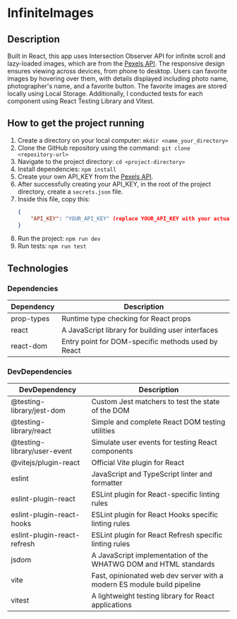 # InfiniteImages

## Description

Built in React, this app uses Intersection Observer API for infinite scroll and lazy-loaded images, which are from the <a href="https://www.pexels.com/api/">Pexels API</a>. The responsive design ensures viewing across devices, from phone to desktop. Users can favorite images by hovering over them, with details displayed including photo name, photographer's name, and a favorite button. The favorite images are stored locally using Local Storage. Additionally, I conducted tests for each component using React Testing Library and Vitest.

## How to get the project running

1. Create a directory on your local computer: `mkdir <name_your_directory>`
2. Clone the GitHub repository using the command: `git clone <repository-url>`
3. Navigate to the project directory: `cd <project-directory>`
4. Install dependencies: `npm install`
5. Create your own API_KEY from the <a href="https://www.pexels.com/api/">Pexels API</a>.
6. After successfully creating your API_KEY, in the root of the project directory, create a `secrets.json` file.
7. Inside this file, copy this: 
    ```json
    {
        "API_KEY": "YOUR_API_KEY" (replace YOUR_API_KEY with your actual API key)
    }
    ```
8. Run the project: `npm run dev`
9. Run tests: `npm run test`

## Technologies

### Dependencies

| Dependency | Description                                        |
| ---------- | -------------------------------------------------- |
| prop-types | Runtime type checking for React props              |
| react      | A JavaScript library for building user interfaces  |
| react-dom  | Entry point for DOM-specific methods used by React |

### DevDependencies

| DevDependency               | Description                                       |
| --------------------------- | ------------------------------------------------- |
| @testing-library/jest-dom   | Custom Jest matchers to test the state of the DOM |
| @testing-library/react      | Simple and complete React DOM testing utilities   |
| @testing-library/user-event | Simulate user events for testing React components |
| @vitejs/plugin-react        | Official Vite plugin for React                    |
| eslint                      | JavaScript and TypeScript linter and formatter    |
| eslint-plugin-react         | ESLint plugin for React-specific linting rules    |
| eslint-plugin-react-hooks   | ESLint plugin for React Hooks specific linting rules |
| eslint-plugin-react-refresh | ESLint plugin for React Refresh specific linting rules |
| jsdom                       | A JavaScript implementation of the WHATWG DOM and HTML standards |
| vite                        | Fast, opinionated web dev server with a modern ES module build pipeline |
| vitest                      | A lightweight testing library for React applications |
